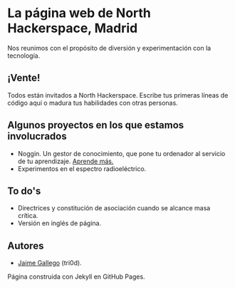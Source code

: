 # La página web de North Hackerspace, Madrid

Nos reunimos con el propósito de diversión y experimentación con la tecnología.

## ¡Vente!
Todos están invitados a North Hackerspace. Escribe tus primeras líneas de código aquí o madura tus habilidades con otras personas.

## Algunos proyectos en los que estamos involucrados
* Noggin. Un gestor de conocimiento, que pone tu ordenador al servicio de tu aprendizaje. [Aprende más.](https://github.com/north-hackerspace/noggin)
* Experimentos en el espectro radioeléctrico. 

## To do's
* Directrices y constitución de asociación cuando se alcance masa crítica.
* Versión en inglés de página.

## Autores
* [Jaime Gallego](https://github.com/gallegojaime) (tri0d). 

Página construida con Jekyll en GitHub Pages.
